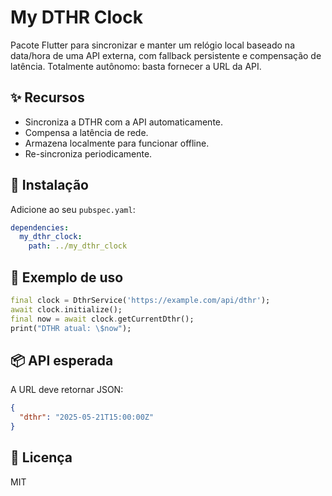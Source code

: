 # My DTHR Clock

Pacote Flutter para sincronizar e manter um relógio local baseado na data/hora de uma API externa, com fallback persistente e compensação de latência. Totalmente autônomo: basta fornecer a URL da API.

## ✨ Recursos
- Sincroniza a DTHR com a API automaticamente.
- Compensa a latência de rede.
- Armazena localmente para funcionar offline.
- Re-sincroniza periodicamente.

## 🚀 Instalação

Adicione ao seu `pubspec.yaml`:

```yaml
dependencies:
  my_dthr_clock:
    path: ../my_dthr_clock
```

## 🧪 Exemplo de uso
```dart
final clock = DthrService('https://example.com/api/dthr');
await clock.initialize();
final now = await clock.getCurrentDthr();
print("DTHR atual: \$now");
```

## 📦 API esperada
A URL deve retornar JSON:
```json
{
  "dthr": "2025-05-21T15:00:00Z"
}
```

## 📄 Licença
MIT